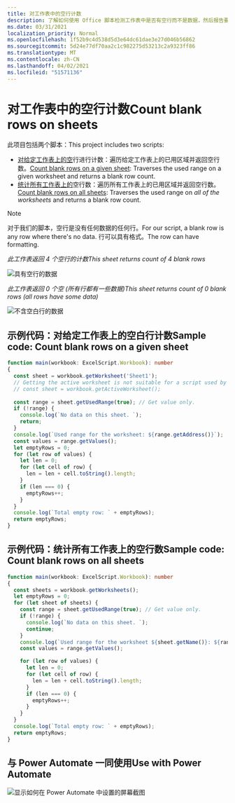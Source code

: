 ```yaml
---
title: 对工作表中的空行计数
description: 了解如何使用 Office 脚本检测工作表中是否有空行而不是数据，然后报告要用于 Power Automate 流的空白行数。
ms.date: 03/31/2021
localization_priority: Normal
ms.openlocfilehash: 1f52b9c4d538d5d3e64dc61dae3e27d046b56862
ms.sourcegitcommit: 5d24e77df70aa2c1c982275d53213c2a9323ff86
ms.translationtype: MT
ms.contentlocale: zh-CN
ms.lasthandoff: 04/02/2021
ms.locfileid: "51571136"
---
```

# <a name="count-blank-rows-on-sheets"></a><span data-ttu-id="2a918-103">对工作表中的空行计数</span><span class="sxs-lookup"><span data-stu-id="2a918-103">Count blank rows on sheets</span></span>

<span data-ttu-id="2a918-104">此项目包括两个脚本：</span><span class="sxs-lookup"><span data-stu-id="2a918-104">This project includes two scripts:</span></span>

* <span data-ttu-id="2a918-105">[对给定工作表上的空](#sample-code-count-blank-rows-on-a-given-sheet)行进行计数：遍历给定工作表上的已用区域并返回空行数。</span><span class="sxs-lookup"><span data-stu-id="2a918-105">[Count blank rows on a given sheet](#sample-code-count-blank-rows-on-a-given-sheet): Traverses the used range on a given worksheet and returns a blank row count.</span></span>
* <span data-ttu-id="2a918-106">[统计所有工作表上的](#sample-code-count-blank-rows-on-all-sheets)空行数：遍历所有工作表上的已用区域并返回空行数。</span><span class="sxs-lookup"><span data-stu-id="2a918-106">[Count blank rows on all sheets](#sample-code-count-blank-rows-on-all-sheets): Traverses the used range on _all of the worksheets_ and returns a blank row count.</span></span>

> [!NOTE]
> <span data-ttu-id="2a918-107">对于我们的脚本，空行是没有任何数据的任何行。</span><span class="sxs-lookup"><span data-stu-id="2a918-107">For our script, a blank row is any row where there's no data.</span></span> <span data-ttu-id="2a918-108">行可以具有格式。</span><span class="sxs-lookup"><span data-stu-id="2a918-108">The row can have formatting.</span></span>

<span data-ttu-id="2a918-109">_此工作表返回 4 个空行的计数_</span><span class="sxs-lookup"><span data-stu-id="2a918-109">_This sheet returns count of 4 blank rows_</span></span>

![具有空行的数据](../../images/blank-rows.png)

<span data-ttu-id="2a918-111">_此工作表返回 0 个空 (所有行都有一些数据)_</span><span class="sxs-lookup"><span data-stu-id="2a918-111">_This sheet returns count of 0 blank rows (all rows have some data)_</span></span>

![不含空白行的数据](../../images/no-blank-rows.png)

## <a name="sample-code-count-blank-rows-on-a-given-sheet"></a><span data-ttu-id="2a918-113">示例代码：对给定工作表上的空白行计数</span><span class="sxs-lookup"><span data-stu-id="2a918-113">Sample code: Count blank rows on a given sheet</span></span>

```TypeScript
function main(workbook: ExcelScript.Workbook): number
{
  const sheet = workbook.getWorksheet('Sheet1'); 
  // Getting the active worksheet is not suitable for a script used by Power Automate.
  // const sheet = workbook.getActiveWorksheet();
  
  const range = sheet.getUsedRange(true); // Get value only.
  if (!range) {
    console.log(`No data on this sheet. `);
    return;
  }
  console.log(`Used range for the worksheet: ${range.getAddress()}`);
  const values = range.getValues();
  let emptyRows = 0;
  for (let row of values) {
    let len = 0; 
    for (let cell of row) {
      len = len + cell.toString().length;
    }
    if (len === 0) { 
      emptyRows++;
    }
  }
  console.log(`Total empty row: ` + emptyRows);
  return emptyRows;
}
```

## <a name="sample-code-count-blank-rows-on-all-sheets"></a><span data-ttu-id="2a918-114">示例代码：统计所有工作表上的空行数</span><span class="sxs-lookup"><span data-stu-id="2a918-114">Sample code: Count blank rows on all sheets</span></span>

```TypeScript
function main(workbook: ExcelScript.Workbook): number
{
  const sheets = workbook.getWorksheets();
  let emptyRows = 0;
  for (let sheet of sheets) { 
    const range = sheet.getUsedRange(true); // Get value only.
    if (!range) {
      console.log(`No data on this sheet. `);
      continue;
    }
    console.log(`Used range for the worksheet ${sheet.getName()}: ${range.getAddress()}`);
    const values = range.getValues();

    for (let row of values) {
      let len = 0;
      for (let cell of row) {
        len = len + cell.toString().length;
      }
      if (len === 0) {
        emptyRows++;
      }
    }
  }
  console.log(`Total empty row: ` + emptyRows);
  return emptyRows;
}
```

## <a name="use-with-power-automate"></a><span data-ttu-id="2a918-115">与 Power Automate 一同使用</span><span class="sxs-lookup"><span data-stu-id="2a918-115">Use with Power Automate</span></span>

![显示如何在 Power Automate 中设置的屏幕截图](../../images/use-in-power-automate.png)
